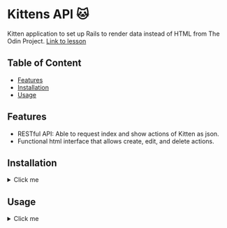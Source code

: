 # Kittens API 🐱

Kitten application to set up Rails to render data instead of HTML from The Odin Project. 
[Link to lesson](https://www.theodinproject.com/lessons/ruby-on-rails-kittens-api#assignment-2)

## Table of Content

- [Features](#features)
- [Installation](#installation)
- [Usage](#usage)

## Features

- RESTful API: Able to request index and show actions of Kitten as json.
- Functional html interface that allows create, edit, and delete actions.

## Installation

<details>
  <summary>Click me</summary>

clone repository:
```
git clone https://github.com/MclPio/odin-kittens.git
```

install gems:
```
bundle install
```

migrate data
```
rails db:migrate
```
</details>

## Usage

<details>
  <summary>Click me</summary>

start server
```
rails s
```

open in browser
```
localhost:3000
```

### API interface
Before you continue, make sure you create a new kitten through the html page
```
require 'rest-client'
```

To get index json response:
```
json_response = RestClient.get("http://localhost:3000/kittens", accept: :json)
puts json_response.body
```

To get show json response:
```
show_json_response = RestClient.get("http://localhost:3000/kittens/1", accept: :json)
puts show_json_response.body
```
